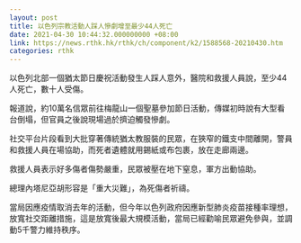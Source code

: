 ```yaml
---
layout: post
title: 以色列宗教活動人踩人慘劇增至最少44人死亡
date: 2021-04-30 10:44:32.000000000 +08:00
link: https://news.rthk.hk/rthk/ch/component/k2/1588568-20210430.htm
categories: rthk
---
```


以色列北部一個猶太節日慶祝活動發生人踩人意外，醫院和救援人員說，至少44人死亡，數十人受傷。

報道說，約10萬名信眾前往梅龍山一個聖墓參加節日活動，傳媒初時說有大型看台倒塌，但官員之後說現場過於擠迫觸發慘劇。

社交平台片段看到大批穿著傳統猶太教服裝的民眾，在狹窄的鐵支中間離開，警員和救援人員在場協助，而死者遺體就用錫紙或布包裹，放在走廊兩邊。

救援人員表示好多傷者傷勢嚴重，民眾被壓在地下窒息，軍方出動協助。

總理內塔尼亞胡形容是「重大災難」，為死傷者祈禱。

當局因應疫情取消去年的活動，但今年以色列政府因應新型肺炎疫苗接種率理想，放寬社交距離措施，這是放寬後最大規模活動，當局已經勸喻民眾避免參與，並調動5千警力維持秩序。
